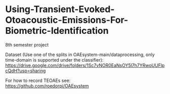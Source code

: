 # Using-Transient-Evoked-Otoacoustic-Emissions-For-Biometric-Identification
8th semester project

Dataset (Use one of the splits in OAEsystem-main/dataprocessing, only time-domain is supported under the classifier):<br />
https://drive.google.com/drive/folders/1Sc7vNOR0EaNsOY5l7h7YRwoUUFlpcQdH?usp=sharing

For how to record TEOAEs see:<br />
https://github.com/roedorpi/OAEsystem
